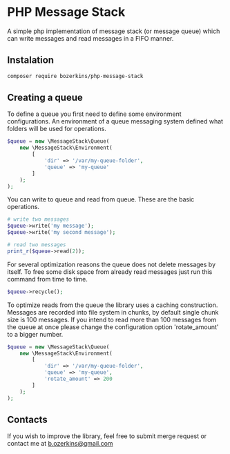 # PHP Message Stack
A simple php implementation of message stack (or message queue) which 
can write messages and read messages in a FIFO manner.

## Instalation
```sh
composer require bozerkins/php-message-stack
```

## Creating a queue
To define a queue you first need to define some environment configurations.
An environment of a queue messaging system defined what folders will be used for operations.
```php
$queue = new \MessageStack\Queue(
    new \MessageStack\Environment(
        [
            'dir' => '/var/my-queue-folder',
            'queue' => 'my-queue'
        ]
    );
);
```

You can write to queue and read from queue. These are the basic operations.
```php
# write two messages
$queue->write('my message');
$queue->write('my second message');

# read two messages
print_r($queue->read(2));
```

For several optimization reasons the queue does not delete messages by itself.
To free some disk space from already read messages just run this command from time to time.
```php
$queue->recycle();
```

To optimize reads from the queue the library uses a caching construction. 
Messages are recorded into file system in chunks, by default single chunk size is 100 messages.
If you intend to read more than 100 messages from the queue at once please change the configuration option 'rotate_amount' to a bigger number.
```php
$queue = new \MessageStack\Queue(
    new \MessageStack\Environment(
        [
            'dir' => '/var/my-queue-folder',
            'queue' => 'my-queue',
            'rotate_amount' => 200
        ]
    );
);
```

## Contacts
If you wish to improve the library, feel free to submit merge request or contact me at b.ozerkins@gmail.com